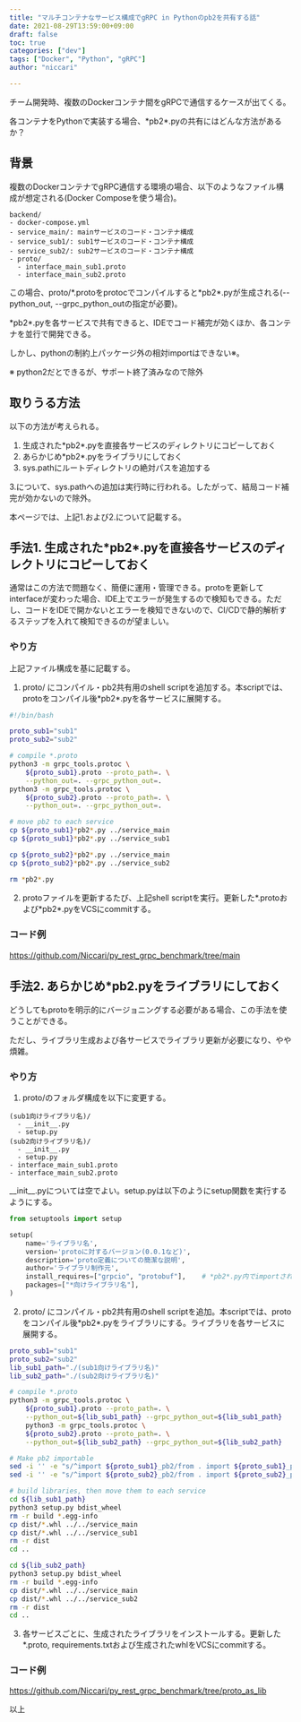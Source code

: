 ```yaml
---
title: "マルチコンテナなサービス構成でgRPC in Pythonのpb2を共有する話"
date: 2021-08-29T13:59:00+09:00
draft: false
toc: true
categories: ["dev"]
tags: ["Docker", "Python", "gRPC"]
author: "niccari"

---
```


チーム開発時、複数のDockerコンテナ間をgRPCで通信するケースが出てくる。

各コンテナをPythonで実装する場合、\*pb2\*.pyの共有にはどんな方法があるか？

<!--more-->

## 背景
複数のDockerコンテナでgRPC通信する環境の場合、以下のようなファイル構成が想定される(Docker Composeを使う場合)。

```
backend/
- docker-compose.yml
- service_main/: mainサービスのコード・コンテナ構成
- service_sub1/: sub1サービスのコード・コンテナ構成
- service_sub2/: sub2サービスのコード・コンテナ構成
- proto/
  - interface_main_sub1.proto
  - interface_main_sub2.proto
```

この場合、proto/\*.protoをprotocでコンパイルすると\*pb2\*.pyが生成される(\-\-python_out, \-\-grpc_python_outの指定が必要)。

\*pb2\*.pyを各サービスで共有できると、IDEでコード補完が効くほか、各コンテナを並行で開発できる。

しかし、pythonの制約上パッケージ外の相対importはできない※。

※ python2だとできるが、サポート終了済みなので除外

## 取りうる方法
以下の方法が考えられる。

1. 生成された\*pb2\*.pyを直接各サービスのディレクトリにコピーしておく
2. あらかじめ\*pb2\*.pyをライブラリにしておく
3. sys.pathにルートディレクトリの絶対パスを追加する

3.について、sys.pathへの追加は実行時に行われる。したがって、結局コード補完が効かないので除外。

本ページでは、上記1.および2.について記載する。

## 手法1. 生成された\*pb2\*.pyを直接各サービスのディレクトリにコピーしておく

通常はこの方法で問題なく、簡便に運用・管理できる。protoを更新してinterfaceが変わった場合、IDE上でエラーが発生するので検知もできる。ただし、コードをIDEで開かないとエラーを検知できないので、CI/CDで静的解析するステップを入れて検知できるのが望ましい。

### やり方

上記ファイル構成を基に記載する。

1. proto/ にコンパイル・pb2共有用のshell scriptを追加する。本scriptでは、protoをコンパイル後\*pb2\*.pyを各サービスに展開する。

```bash
#!/bin/bash

proto_sub1="sub1"
proto_sub2="sub2"

# compile *.proto
python3 -m grpc_tools.protoc \
    ${proto_sub1}.proto --proto_path=. \
    --python_out=. --grpc_python_out=.
python3 -m grpc_tools.protoc \
    ${proto_sub2}.proto --proto_path=. \
    --python_out=. --grpc_python_out=.

# move pb2 to each service
cp ${proto_sub1}*pb2*.py ../service_main
cp ${proto_sub1}*pb2*.py ../service_sub1

cp ${proto_sub2}*pb2*.py ../service_main
cp ${proto_sub2}*pb2*.py ../service_sub2

rm *pb2*.py
```

2. protoファイルを更新するたび、上記shell scriptを実行。更新した\*.protoおよび\*pb2\*.pyをVCSにcommitする。

### コード例
https://github.com/Niccari/py_rest_grpc_benchmark/tree/main
　
## 手法2. あらかじめ\*pb2.pyをライブラリにしておく

どうしてもprotoを明示的にバージョニングする必要がある場合、この手法を使うことができる。

ただし、ライブラリ生成および各サービスでライブラリ更新が必要になり、やや煩雑。

### やり方

1. proto/のフォルダ構成を以下に変更する。

```
(sub1向けライブラリ名)/
  - __init__.py
  - setup.py
(sub2向けライブラリ名)/
  - __init__.py
  - setup.py
- interface_main_sub1.proto
- interface_main_sub2.proto
```

\_\_init\_\_.pyについては空でよい。setup.pyは以下のようにsetup関数を実行するようにする。

```python
from setuptools import setup

setup(
    name='ライブラリ名',
    version='protoに対するバージョン(0.0.1など)',
    description='proto定義についての簡潔な説明',
    author='ライブラリ制作元',
    install_requires=["grpcio", "protobuf"],    # *pb2*.py内でimportされるので必要
    packages=["*向けライブラリ名"],
)
```

2. proto/ にコンパイル・pb2共有用のshell scriptを追加。本scriptでは、protoをコンパイル後\*pb2\*.pyをライブラリにする。ライブラリを各サービスに展開する。

```bash
proto_sub1="sub1"
proto_sub2="sub2"
lib_sub1_path="./(sub1向けライブラリ名)"
lib_sub2_path="./(sub2向けライブラリ名)"

# compile *.proto
python3 -m grpc_tools.protoc \
    ${proto_sub1}.proto --proto_path=. \
    --python_out=${lib_sub1_path} --grpc_python_out=${lib_sub1_path}
    python3 -m grpc_tools.protoc \
    ${proto_sub2}.proto --proto_path=. \
    --python_out=${lib_sub2_path} --grpc_python_out=${lib_sub2_path}

# Make pb2 importable
sed -i '' -e "s/^import ${proto_sub1}_pb2/from . import ${proto_sub1}_pb2/" "${lib_sub1_path}/${proto_sub1}_pb2_grpc.py"
sed -i '' -e "s/^import ${proto_sub2}_pb2/from . import ${proto_sub2}_pb2/" "${lib_sub2_path}/${proto_sub2}_pb2_grpc.py"

# build libraries, then move them to each service
cd ${lib_sub1_path}
python3 setup.py bdist_wheel
rm -r build *.egg-info
cp dist/*.whl ../../service_main
cp dist/*.whl ../../service_sub1
rm -r dist
cd ..

cd ${lib_sub2_path}
python3 setup.py bdist_wheel
rm -r build *.egg-info
cp dist/*.whl ../../service_main
cp dist/*.whl ../../service_sub2
rm -r dist
cd ..
```

3. 各サービスごとに、生成されたライブラリをインストールする。更新した\*.proto, requirements.txtおよび生成されたwhlをVCSにcommitする。

### コード例
https://github.com/Niccari/py_rest_grpc_benchmark/tree/proto_as_lib

以上
